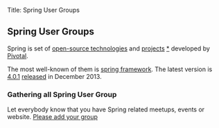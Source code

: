 Title:  Spring User Groups


## Spring User Groups

Spring is set of [open-source technologies](http://www.gopivotal.com/oss)
 and [projects](http://spring.io/projects) [*](https://github.com/spring-projects/)
 developed by [Pivotal](http://www.gopivotal.com/).

The most well-known of them is [spring framework](https://github.com/spring-projects/spring-framework).
The latest version is [4.0.1](http://mvnrepository.com/artifact/org.springframework/spring-core)
 [released](http://spring.io/blog/2013/12/12/announcing-spring-framework-4-0-ga-release) in December 2013. 

### Gathering all Spring User Group

Let everybody know that you have Spring related meetups, events  or website.
[Please add your group](https://github.com/spring-ug/spring-ug.github.io/edit/master/index.md)
 
